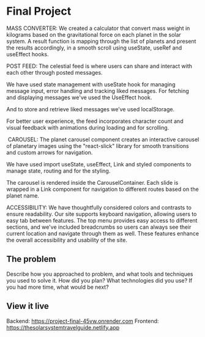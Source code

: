 # Final Project

MASS CONVERTER:
We created a calculator that convert mass weight in kilograms based on the gravitational force on each planet in the solar system. A result function is mapping through the list of planets and present the results accordingly, in a smooth scroll using useState, useRef and useEffect hooks.

POST FEED:
The celestial feed is where users can share and interact with each other through posted messages.

We have used state management with useState hook for managing message input, error handling and tracking liked messages. For fetching and displaying messages we've used the UseEffect hook.

And to store and retrieve liked messages we’ve used localStorage.

For better user experience, the feed incorporates character count and visual feedback with animations during loading and for scrolling.

‌
CAROUSEL:
The planet carousel component creates an interactive carousel of planetary images using the "react-slick" library for smooth transitions and custom arrows for navigation.

We have used import useState, useEffect, Link and styled components to manage state, routing and for the styling.

The carousel is rendered inside the CarouselContainer. Each slide is wrapped in a Link component for navigation to different routes based on the planet name.

ACCESSIBILITY:
We have thoughtfully considered colors and contrasts to ensure readability. Our site supports keyboard navigation, allowing users to easy tab between features. The top menu provides easy access to different sections, and we've included breadcrumbs so users can always see their current location and navigate through them as well. These features enhance the overall accessibility and usability of the site.

## The problem

Describe how you approached to problem, and what tools and techniques you used to solve it. How did you plan? What technologies did you use? If you had more time, what would be next?

## View it live

Backend: https://project-final-45vw.onrender.com
Frontend: https://thesolarsystemtravelguide.netlify.app
